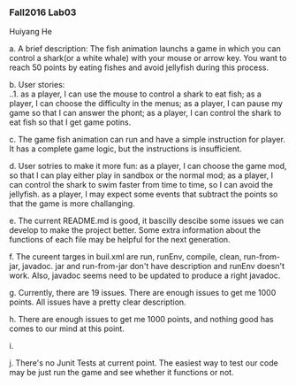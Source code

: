 ### Fall2016 Lab03

Huiyang He

a. A brief description: The fish animation launchs a game in which you can control a shark(or a white whale) with your mouse or arrow key. You want to reach 50 points by eating fishes and avoid jellyfish during this process.

b. User stories:  
..1. as a player, I can use the mouse to control a shark to eat fish; 
                  as a player, I can choose the difficulty in the menus;
                  as a player, I can pause my game so that I can answer the phont;
                  as a player, I can control the shark to eat fish so that I get game potins.

c. The game fish animation can run and have a simple instruction for player. It has a complete game logic, but the instructions is insufficient.

d. User sotries to make it more fun: as a player, I can choose the game mod, so that I can play either play in sandbox or the normal mod; 
                                      as a player, I can control the shark to swim faster from time to time, so I can avoid the jellyfish.
                                      as a player, I may expect some events that subtract the points so that the game is more challanging.

e. The current README.md is good, it bascilly descibe some issues we can develop to make the project better. Some extra information about the functions of each file may be helpful for the next generation.

f. The cureent targes in buil.xml are run, runEnv, compile, clean, run-from-jar, javadoc. jar and run-from-jar don't have description and runEnv doesn't work. Also, javadoc seems need to be updated to produce a right javadoc.

g. Currently, there are 19 issues. There are enough issues to get me 1000 points. All issues have a pretty clear description.

h. There are enough issues to get me 1000 points, and nothing good has comes to our mind at this point.

i.

j. There's no Junit Tests at current point. The easiest way to test our code may be just run the game and see whether it functions or not.
